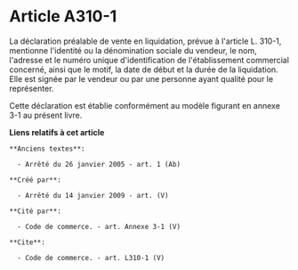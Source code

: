 # Article A310-1

La déclaration préalable de vente en liquidation, prévue à l'article L. 310-1, mentionne l'identité ou la dénomination
sociale du vendeur, le nom, l'adresse et le numéro unique d'identification de l'établissement commercial concerné, ainsi que
le motif, la date de début et la durée de la liquidation. Elle est signée par le vendeur ou par une personne ayant qualité
pour le représenter.

Cette déclaration est établie conformément au modèle figurant en annexe 3-1 au présent livre.

**Liens relatifs à cet article**

	**Anciens textes**:

	  - Arrêté du 26 janvier 2005 - art. 1 (Ab)

	**Créé par**:

	  - Arrêté du 14 janvier 2009 - art. (V)

	**Cité par**:

	  - Code de commerce. - art. Annexe 3-1 (V)

	**Cite**:

	  - Code de commerce. - art. L310-1 (V)
